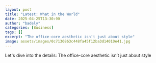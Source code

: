 ```yaml
---
layout: post
title: "Latest: What in the World"
date: 2025-04-25T13:30:00
author: "badely"
categories: [Business]
tags: []
excerpt: "The office-core aesthetic isn’t just about style"
image: assets/images/0c7136863c448fa45f12ba3d14010e41.jpg
---
```


Let's dive into the details: The office-core aesthetic isn’t just about style

